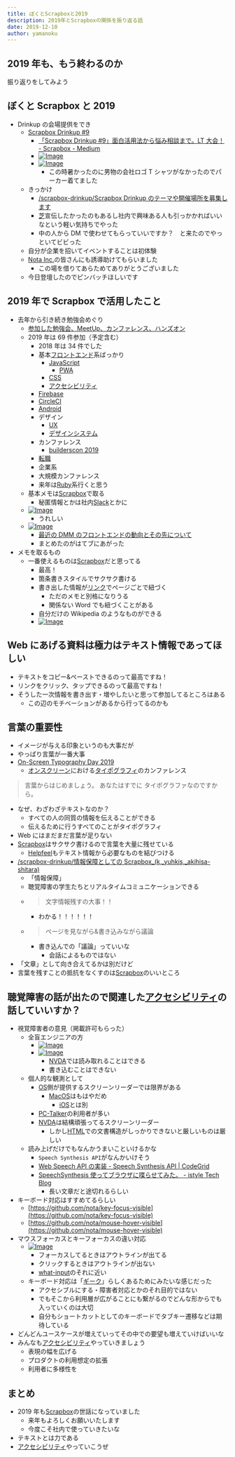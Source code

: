 ```yaml
---
title: ぼくとScrapboxと2019
description: 2019年とScrapboxの関係を振り返る話
date: 2019-12-10
author: yamanoku
---
```


## 2019 年も、もう終わるのか

振り返りをしてみよう

## ぼくと Scrapbox と 2019

- Drinkup の会場提供をでき
  - [Scrapbox Drinkup #9](https://scrapbox.io/yamanoku/Scrapbox_Drinkup_%239)
    - [「Scrapbox Drinkup #9」面白活用法から悩み相談まで。LT 大会！ - Scrapbox - Medium](https://medium.com/@scrapbox/scrapbox-drinkup-9-f12e6b06f939)
    - [![Image](https://gyazo.com/ee74bcf4c342acdbd50e4ba6f25dcac0/thumb/1000)](https://gyazo.com/ee74bcf4c342acdbd50e4ba6f25dcac0)
    - [![Image](https://gyazo.com/9d641538309060936bb229f45d64eeff/thumb/1000)](https://gyazo.com/9d641538309060936bb229f45d64eeff)
      - この時暑かったのに男物の会社ロゴ T シャツがなかったのでパーカー着てました
  - きっかけ
    - [/scrapbox-drinkup/Scrapbox Drinkup のテーマや開催場所を募集します](https://scrapbox.io/scrapbox-drinkup/Scrapbox_Drinkup%E3%81%AE%E3%83%86%E3%83%BC%E3%83%9E%E3%82%84%E9%96%8B%E5%82%AC%E5%A0%B4%E6%89%80%E3%82%92%E5%8B%9F%E9%9B%86%E3%81%97%E3%81%BE%E3%81%99)
    - [芝](https://scrapbox.io/yamanoku/%E8%8A%9D)宣伝したかったのもあるし社内で興味ある人も引っかかればいいなという軽い気持ちでやった
    - 中の人から DM で使わせてもらっていいですか？　と来たのでやっといてビビった
  - 自分が企業を招いてイベントすることは初体験
  - [Nota Inc.](https://scrapbox.io/yamanoku/Nota_Inc.)の皆さんにも誘導助けてもらいました
    - この場を借りてあらためてありがとうございました
  - 今日登壇したのでピンバッチほしいです

## 2019 年で Scrapbox で活用したこと

- 去年から引き続き勉強会めぐり
  - [参加した勉強会、MeetUp、カンファレンス、ハンズオン](https://scrapbox.io/yamanoku/%E5%8F%82%E5%8A%A0%E3%81%97%E3%81%9F%E5%8B%89%E5%BC%B7%E4%BC%9A%E3%80%81MeetUp%E3%80%81%E3%82%AB%E3%83%B3%E3%83%95%E3%82%A1%E3%83%AC%E3%83%B3%E3%82%B9%E3%80%81%E3%83%8F%E3%83%B3%E3%82%BA%E3%82%AA%E3%83%B3)
  - 2019 年は 69 件参加（予定含む）
    - 2018 年は 34 件でした
    - 基本[フロントエンド](https://scrapbox.io/yamanoku/%E3%83%95%E3%83%AD%E3%83%B3%E3%83%88%E3%82%A8%E3%83%B3%E3%83%89)系ばっかり
      - [JavaScript](https://scrapbox.io/yamanoku/JavaScript)
        - [PWA](https://scrapbox.io/yamanoku/PWA)
      - [CSS](https://scrapbox.io/yamanoku/CSS)
      - [アクセシビリティ](https://scrapbox.io/yamanoku/%E3%82%A2%E3%82%AF%E3%82%BB%E3%82%B7%E3%83%93%E3%83%AA%E3%83%86%E3%82%A3)
    - [Firebase](https://scrapbox.io/yamanoku/Firebase)
    - [CircleCI](https://scrapbox.io/yamanoku/CircleCI)
    - [Android](https://scrapbox.io/yamanoku/Android)
    - デザイン
      - [UX](https://scrapbox.io/yamanoku/UX)
      - [デザインシステム](https://scrapbox.io/yamanoku/%E3%83%87%E3%82%B6%E3%82%A4%E3%83%B3%E3%82%B7%E3%82%B9%E3%83%86%E3%83%A0)
    - カンファレンス
      - [builderscon 2019](https://scrapbox.io/yamanoku/builderscon_2019)
    - [転職](https://scrapbox.io/yamanoku/%E8%BB%A2%E8%81%B7)
    - 企業系
    - 大規模カンファレンス
    - 来年は[Ruby](https://scrapbox.io/yamanoku/Ruby)系行くと思う
  - 基本メモは[Scrapbox](https://scrapbox.io/yamanoku/Scrapbox)で取る
    - 秘匿情報とかは社内[Slack](https://scrapbox.io/yamanoku/Slack)とかに
  - [![Image](https://gyazo.com/fa84c40a62daed27489f55a0c5548823/thumb/1000)](https://twitter.com/morumoru72/status/1095120544213553152)
    - うれしい
  - [![Image](https://gyazo.com/51aadb806dbaa3de145e4d367e7a34dc/thumb/1000)](https://twitter.com/yamanoku/status/1126279518476324864)
    - [最近の DMM のフロントエンドの動向とその先について](https://scrapbox.io/yamanoku/%E6%9C%80%E8%BF%91%E3%81%AEDMM%E3%81%AE%E3%83%95%E3%83%AD%E3%83%B3%E3%83%88%E3%82%A8%E3%83%B3%E3%83%89%E3%81%AE%E5%8B%95%E5%90%91%E3%81%A8%E3%81%9D%E3%81%AE%E5%85%88%E3%81%AB%E3%81%A4%E3%81%84%E3%81%A6)
    - まとめたのがはてブにあがった
- メモを取るもの
  - 一番使えるものは[Scrapbox](https://scrapbox.io/yamanoku/Scrapbox)だと思ってる
    - 最高！
    - 箇条書きスタイルでサクサク書ける
    - 書き出した情報が[リンク](https://scrapbox.io/yamanoku/%E3%83%AA%E3%83%B3%E3%82%AF)でページごとで紐づく
      - ただのメモと別格になりうる
      - 関係ない Word でも紐づくことがある
    - 自分だけの Wikipedia のようなものができる
    - [![Image](https://gyazo.com/81f2910a9761d7bfb48197c7919e4f03/thumb/1000)](https://twitter.com/daizplus/status/1122018302098722816)

## Web にあげる資料は極力はテキスト情報であってほしい

- テキストをコピー&ペーストできるのって最高ですね！
- リンクをクリック、タップできるのって最高ですね！
- そうした一次情報を書き出す・増やしたいと思って参加してるところはある
  - この辺のモチベーションがあるから行ってるのかも

## 言葉の重要性

- イメージが与える印象というのも大事だが
- やっぱり言葉が一番大事
- [On-Screen Typography Day 2019](https://scrapbox.io/yamanoku/On-Screen_Typography_Day_2019)
  - [オンスクリーン](https://scrapbox.io/yamanoku/%E3%82%AA%E3%83%B3%E3%82%B9%E3%82%AF%E3%83%AA%E3%83%BC%E3%83%B3)における[タイポグラフィ](https://scrapbox.io/yamanoku/%E3%82%BF%E3%82%A4%E3%83%9D%E3%82%B0%E3%83%A9%E3%83%95%E3%82%A3)のカンファレンス

> 言葉からはじめましょう。
> あなたはすでに
> タイポグラファなのですから。

- なぜ、わざわざテキストなのか？
  - すべての人の同質の情報を伝えることができる
  - 伝えるために行うすべてのことがタイポグラフィ
- Web にはまだまだ言葉が足りない
- [Scrapbox](https://scrapbox.io/yamanoku/Scrapbox)はサクサク書けるので言葉を大量に残せている
  - [Helpfeel](https://scrapbox.io/yamanoku/Helpfeel)もテキスト情報から必要なものを結びつける
- [/scrapbox-drinkup/情報保障としての Scrapbox\_(k,\_yuhkis,\_akihisa-shitara)](<https://scrapbox.io/scrapbox-drinkup/%E6%83%85%E5%A0%B1%E4%BF%9D%E9%9A%9C%E3%81%A8%E3%81%97%E3%81%A6%E3%81%AEScrapbox_(k,_yuhkis,_akihisa-shitara)>)
  - 「情報保障」
  - 聴覚障害の学生たちとリアルタイムコミュニケーションできる
  - > 文字情報残すの大事！！
    - わかる！！！！！！
  - > ページを見ながら&書き込みながら議論
    - 書き込んでの「議論」っていいな
      - 会話によるものではない
- 「文章」として向き合えてるかは別だけど
- 言葉を残すことの抵抗をなくすのは[Scrapbox](https://scrapbox.io/yamanoku/Scrapbox)のいいところ

## 聴覚障害の話が出たので関連した[アクセシビリティ](https://scrapbox.io/yamanoku/%E3%82%A2%E3%82%AF%E3%82%BB%E3%82%B7%E3%83%93%E3%83%AA%E3%83%86%E3%82%A3)の話していいすか？

- 視覚障害者の意見（掲載許可もらった）
  - 全盲エンジニアの方
    - [![Image](https://gyazo.com/5b259b752521774d0bf69f778c38d2fa/thumb/1000)](https://twitter.com/nyanchan2013/status/1112530965824339968)
    - [![Image](https://gyazo.com/67eb7ad4b9fec816dd50c31544bcbc01/thumb/1000)](https://twitter.com/nyanchan2013/status/1186629127324848129)
      - [NVDA](https://scrapbox.io/yamanoku/NVDA)では読み取れることはできる
      - 書き込むことはできない
  - 個人的な観測として
    - [OS](https://scrapbox.io/yamanoku/OS)側が提供するスクリーンリーダーでは限界がある
      - [MacOS](https://scrapbox.io/yamanoku/MacOS)はもはやだめ
        - [iOS](https://scrapbox.io/yamanoku/iOS)とは別
    - [PC-Talker](https://scrapbox.io/yamanoku/PC-Talker)の利用者が多い
    - [NVDA](https://scrapbox.io/yamanoku/NVDA)は結構頑張ってるスクリーンリーダー
      - しかし[HTML](https://scrapbox.io/yamanoku/HTML)での文書構造がしっかりできないと厳しいものは厳しい
  - 読み上げだけでもなんかうまいこといけるかな
    - `Speech Synthesis API`がなんかいけそう
    - [Web Speech API の実装 - Speech Synthesis API | CodeGrid](https://app.codegrid.net/entry/2016-web-speech-api-1)
    - [SpeechSynthesis 使ってブラウザに喋らせてみた。 - istyle Tech Blog](https://techblog.istyle.co.jp/archives/3924)
      - 長い文章だと途切れるらしい
- キーボード対応はすすめてるらしい
  - [https://github.com/nota/key-focus-visible](https://github.com/nota/key-focus-visible)
  - [https://github.com/nota/mouse-hover-visible](https://github.com/nota/mouse-hover-visible)
- マウスフォーカスとキーフォーカスの違い対応
  - [![Image](https://gyazo.com/05b6b73c50228ae5901d852d0b73a903/thumb/1000)](https://gyazo.com/05b6b73c50228ae5901d852d0b73a903)
    - フォーカスしてるときはアウトラインが出てる
    - クリックするときはアウトラインが出ない
    - [what-input](https://scrapbox.io/yamanoku/what-input)のそれに近い
  - キーボード対応は「[ギーク](https://scrapbox.io/yamanoku/%E3%82%AE%E3%83%BC%E3%82%AF)」らしくあるためにみたいな感じだった
    - アクセシブルにする・障害者対応とかのそれ目的ではない
    - でもそこから利用層が広がることにも繋がるのでどんな形からでも入っていくのは大切
    - 自分もショートカットとしてのキーボードでタブキー遷移などは期待している
- どんどんユースケースが増えていってその中での要望も増えていけばいいな
- みんなも[アクセシビリティ](https://scrapbox.io/yamanoku/%E3%82%A2%E3%82%AF%E3%82%BB%E3%82%B7%E3%83%93%E3%83%AA%E3%83%86%E3%82%A3)やっていきましょう
  - 表現の幅を広げる
  - プロダクトの利用想定の拡張
  - 利用者に多様性を

## まとめ

- 2019 年も[Scrapbox](https://scrapbox.io/yamanoku/Scrapbox)の世話になっていました
  - 来年もよろしくお願いいたします
  - 今度こそ社内で使っていきたいな
- テキストとは力である
- [アクセシビリティ](https://scrapbox.io/yamanoku/%E3%82%A2%E3%82%AF%E3%82%BB%E3%82%B7%E3%83%93%E3%83%AA%E3%83%86%E3%82%A3)やっていこうぜ
